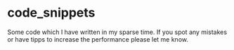 # code_snippets
Some code which I have written in my sparse time. If you spot any mistakes or have tipps to increase the performance please let me know.
